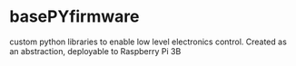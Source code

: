 # basePYfirmware
custom python libraries to enable low level electronics control. Created as an abstraction, deployable to Raspberry Pi 3B
